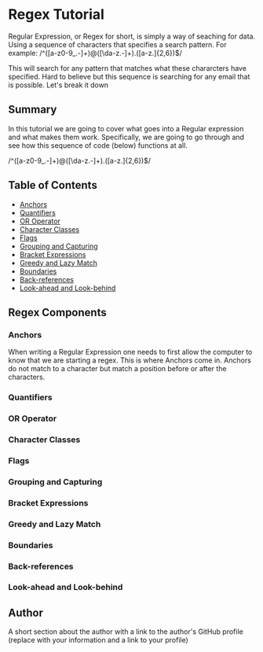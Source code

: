 # Regex Tutorial

Regular Expression, or Regex for short, is simply a way of seaching for data. Using a sequence of characters that specifies a search pattern. 
For example: /^([a-z0-9_\.-]+)@([\da-z\.-]+)\.([a-z\.]{2,6})$/  

This will search for any pattern that matches what these chararcters have specified. Hard to believe but this sequence is searching for any email that is possible. Let's break it down

## Summary

In this tutorial we are going to cover what goes into a Regular expression and what makes them work. Specifically, we are going to go through and see how this sequence of code (below) functions at all. 

/^([a-z0-9_\.-]+)@([\da-z\.-]+)\.([a-z\.]{2,6})$/ 

## Table of Contents

- [Anchors](#anchors)
- [Quantifiers](#quantifiers)
- [OR Operator](#or-operator)
- [Character Classes](#character-classes)
- [Flags](#flags)
- [Grouping and Capturing](#grouping-and-capturing)
- [Bracket Expressions](#bracket-expressions)
- [Greedy and Lazy Match](#greedy-and-lazy-match)
- [Boundaries](#boundaries)
- [Back-references](#back-references)
- [Look-ahead and Look-behind](#look-ahead-and-look-behind)

## Regex Components

### Anchors
When writing a Regular Expression one needs to first allow the computer to know that we are starting a regex. This is where Anchors come in. Anchors do not match to a character but match a position before or after the characters. 


### Quantifiers

### OR Operator

### Character Classes

### Flags

### Grouping and Capturing

### Bracket Expressions

### Greedy and Lazy Match

### Boundaries

### Back-references

### Look-ahead and Look-behind

## Author

A short section about the author with a link to the author's GitHub profile (replace with your information and a link to your profile)
